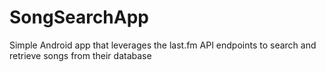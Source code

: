 # SongSearchApp
Simple Android app that leverages the last.fm API endpoints to search and retrieve songs from their database
